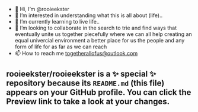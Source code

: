 - 👋 Hi, I’m @rooieekster
- 👀 I’m interested in understanding what this is all about (life)..
- 🌱 I’m currently learning to live life..
- 💞️ I’m looking to collaborate in the search to trie and find ways that eventually unite us together piecefully where we can all help creating an equal univercial environment a better place for us the people and any form of life for as far as we can reach
- 📫 How to reach me togetherallofus@outlook.com


rooieekster/rooieekster is a ✨ special ✨ repository because its `README.md` (this file) appears on your GitHub profile.
You can click the Preview link to take a look at your changes.
--
